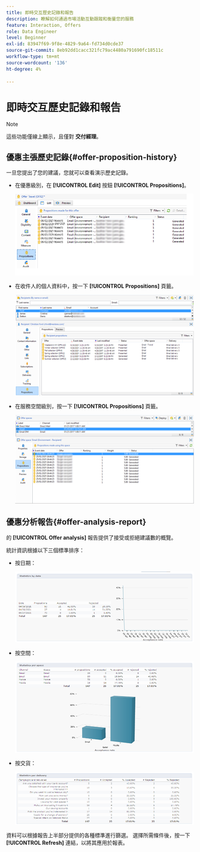 ```yaml
---
title: 即時交互歷史記錄和報告
description: 瞭解如何通過市場活動互動跟蹤和衡量您的服務
feature: Interaction, Offers
role: Data Engineer
level: Beginner
exl-id: 83947f69-9f8e-4829-9a64-fd734d0cde37
source-git-commit: 8eb92dd1cacc321fc79ac4480a791690fc18511c
workflow-type: tm+mt
source-wordcount: '136'
ht-degree: 4%

---
```


# 即時交互歷史記錄和報告

>[!NOTE]
>
>這些功能僅線上顯示，且僅對 **交付經理**。

## 優惠主張歷史記錄{#offer-proposition-history}

一旦您提出了您的建議，您就可以查看演示歷史記錄。

* 在優惠級別，在 **[!UICONTROL Edit]** 按鈕 **[!UICONTROL Propositions]**。

   ![](assets/offer_followup_006.png)

* 在收件人的個人資料中，按一下 **[!UICONTROL Propositions]** 頁籤。

   ![](assets/offer_followup_002.png)

* 在服務空間級別，按一下 **[!UICONTROL Propositions]** 頁籤。

   ![](assets/offer_space_prop_001_b.png)

## 優惠分析報告{#offer-analysis-report}

的 **[!UICONTROL Offer analysis]** 報告提供了接受或拒絕建議數的概覽。

統計資訊根據以下三個標準排序：

* 按日期：

   ![](assets/offer_report_perdate.png)

* 按空間：

   ![](assets/offer_report_perspaces.png)

* 按交貨：

   ![](assets/offer_report_perdeliveries.png)

資料可以根據報告上半部分提供的各種標準進行篩選。 選擇所需條件後，按一下 **[!UICONTROL Refresh]** 連結，以將其應用於報表。
